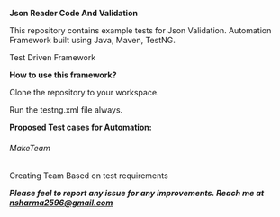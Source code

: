 **Json Reader Code And Validation**

This repository contains example tests for Json Validation.
Automation Framework built using Java, Maven, TestNG.

Test Driven Framework

**How to use this framework?**

Clone the repository to your workspace.

Run the testng.xml file always.


**Proposed Test cases for Automation:**

###### MakeTeam
Creating Team Based on test requirements

***Please feel to report any issue for any improvements. Reach me at nsharma2596@gmail.com***